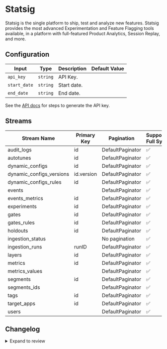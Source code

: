 # Statsig
Statsig is the single platform to ship, test and analyze new features. Statsig provides the most advanced Experimentation and Feature Flagging tools available, in a platform with full-featured Product Analytics, Session Replay, and more.

## Configuration

| Input | Type | Description | Default Value |
|-------|------|-------------|---------------|
| `api_key` | `string` | API Key.  |  |
| `start_date` | `string` | Start date.  |  |
| `end_date` | `string` | End date.  |  |

See the [API docs](https://docs.statsig.com/http-api) for steps to generate the API key.

## Streams
| Stream Name | Primary Key | Pagination | Supports Full Sync | Supports Incremental |
|-------------|-------------|------------|---------------------|----------------------|
| audit_logs | id | DefaultPaginator | ✅ |  ❌  |
| autotunes | id | DefaultPaginator | ✅ |  ✅  |
| dynamic_configs | id | DefaultPaginator | ✅ |  ✅  |
| dynamic_configs_versions | id.version | DefaultPaginator | ✅ |  ✅  |
| dynamic_configs_rules | id | DefaultPaginator | ✅ |  ❌  |
| events |  | DefaultPaginator | ✅ |  ❌  |
| events_metrics | id | DefaultPaginator | ✅ |  ✅  |
| experiments | id | DefaultPaginator | ✅ |  ✅  |
| gates | id | DefaultPaginator | ✅ |  ✅  |
| gates_rules | id | DefaultPaginator | ✅ |  ❌  |
| holdouts | id | DefaultPaginator | ✅ |  ✅  |
| ingestion_status |  | No pagination | ✅ |  ✅  |
| ingestion_runs | runID | DefaultPaginator | ✅ |  ✅  |
| layers | id | DefaultPaginator | ✅ |  ✅  |
| metrics | id | DefaultPaginator | ✅ |  ❌  |
| metrics_values |  | DefaultPaginator | ✅ |  ❌  |
| segments | id | DefaultPaginator | ✅ |  ✅  |
| segments_ids |  | DefaultPaginator | ✅ |  ❌  |
| tags | id | DefaultPaginator | ✅ |  ❌  |
| target_apps | id | DefaultPaginator | ✅ |  ❌  |
| users |  | DefaultPaginator | ✅ |  ❌  |

## Changelog

<details>
  <summary>Expand to review</summary>

| Version | Date | Pull Request | Subject |
|---------|------|--------------|---------|
| 0.0.23 | 2025-05-10 | [60201](https://github.com/airbytehq/airbyte/pull/60201) | Update dependencies |
| 0.0.22 | 2025-05-04 | [59633](https://github.com/airbytehq/airbyte/pull/59633) | Update dependencies |
| 0.0.21 | 2025-04-27 | [59035](https://github.com/airbytehq/airbyte/pull/59035) | Update dependencies |
| 0.0.20 | 2025-04-19 | [58381](https://github.com/airbytehq/airbyte/pull/58381) | Update dependencies |
| 0.0.19 | 2025-04-12 | [57947](https://github.com/airbytehq/airbyte/pull/57947) | Update dependencies |
| 0.0.18 | 2025-04-05 | [57408](https://github.com/airbytehq/airbyte/pull/57408) | Update dependencies |
| 0.0.17 | 2025-03-29 | [56878](https://github.com/airbytehq/airbyte/pull/56878) | Update dependencies |
| 0.0.16 | 2025-03-22 | [56319](https://github.com/airbytehq/airbyte/pull/56319) | Update dependencies |
| 0.0.15 | 2025-03-08 | [55596](https://github.com/airbytehq/airbyte/pull/55596) | Update dependencies |
| 0.0.14 | 2025-03-01 | [55104](https://github.com/airbytehq/airbyte/pull/55104) | Update dependencies |
| 0.0.13 | 2025-02-22 | [54492](https://github.com/airbytehq/airbyte/pull/54492) | Update dependencies |
| 0.0.12 | 2025-02-15 | [54101](https://github.com/airbytehq/airbyte/pull/54101) | Update dependencies |
| 0.0.11 | 2025-02-08 | [53586](https://github.com/airbytehq/airbyte/pull/53586) | Update dependencies |
| 0.0.10 | 2025-02-01 | [53076](https://github.com/airbytehq/airbyte/pull/53076) | Update dependencies |
| 0.0.9 | 2025-01-25 | [52458](https://github.com/airbytehq/airbyte/pull/52458) | Update dependencies |
| 0.0.8 | 2025-01-18 | [51986](https://github.com/airbytehq/airbyte/pull/51986) | Update dependencies |
| 0.0.7 | 2025-01-11 | [51440](https://github.com/airbytehq/airbyte/pull/51440) | Update dependencies |
| 0.0.6 | 2024-12-28 | [50755](https://github.com/airbytehq/airbyte/pull/50755) | Update dependencies |
| 0.0.5 | 2024-12-21 | [50310](https://github.com/airbytehq/airbyte/pull/50310) | Update dependencies |
| 0.0.4 | 2024-12-14 | [49776](https://github.com/airbytehq/airbyte/pull/49776) | Update dependencies |
| 0.0.3 | 2024-12-12 | [49419](https://github.com/airbytehq/airbyte/pull/49419) | Update dependencies |
| 0.0.2 | 2024-10-28 | [47473](https://github.com/airbytehq/airbyte/pull/47473) | Update dependencies |
| 0.0.1 | 2024-09-27 | | Initial release by [@topefolorunso](https://github.com/topefolorunso) via Connector Builder |

</details>
